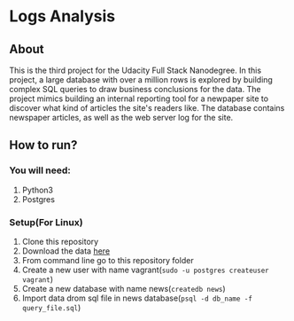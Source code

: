 # Logs Analysis

## About

This is the third project for the Udacity Full Stack Nanodegree. In this project, a large database with over a million rows is explored by building complex SQL queries to draw business conclusions for the data. The project mimics building an internal reporting tool for a newpaper site to discover what kind of articles the site's readers like. The database contains newspaper articles, as well as the web server log for the site.

## How to run?

### You will need:

1. Python3
2. Postgres

### Setup(For Linux)

1. Clone this repository
2. Download the data [here](https://d17h27t6h515a5.cloudfront.net/topher/2016/August/57b5f748_newsdata/newsdata.zip)
3. From command line go to this repository folder
4. Create a new user with name vagrant(```sudo -u postgres createuser vagrant```)
5. Create a new database with name news(```createdb news```)
6. Import data drom sql file in news database(```psql -d db_name -f query_file.sql```)
